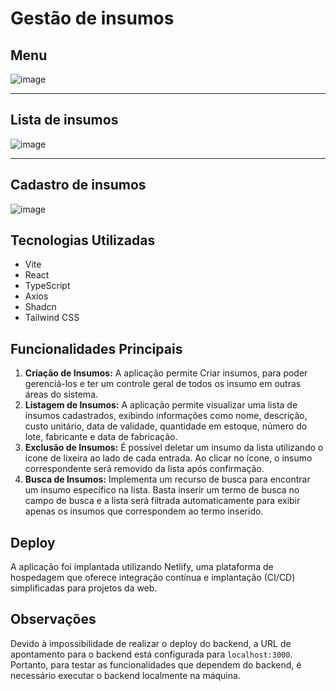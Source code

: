 # Gestão de insumos

## Menu
![image](https://github.com/lettcsouza/insumos-frontend/assets/101602299/50dee4c9-d874-470c-ab20-f61e224f1acd)


<hr>

## Lista de insumos
![image](https://github.com/lettcsouza/insumos-frontend/assets/101602299/4d016043-084f-45b6-a7c2-0dd6323d344e)

<hr>

## Cadastro de insumos
![image](https://github.com/lettcsouza/insumos-frontend/assets/101602299/8480051c-09c9-435a-b68c-8a051b8e73d4)



## Tecnologias Utilizadas
- Vite
- React
- TypeScript
- Axios
- Shadcn
- Tailwind CSS

## Funcionalidades Principais
1. **Criação de Insumos:** A aplicação permite Criar insumos, para poder gerenciá-los e ter um controle geral de todos os insumo em outras áreas do sistema.
2. **Listagem de Insumos:** A aplicação permite visualizar uma lista de insumos cadastrados, exibindo informações como nome, descrição, custo unitário, data de validade, quantidade em estoque, número do lote, fabricante e data de fabricação.
3. **Exclusão de Insumos:** É possível deletar um insumo da lista utilizando o ícone de lixeira ao lado de cada entrada. Ao clicar no ícone, o insumo correspondente será removido da lista após confirmação.
4. **Busca de Insumos:** Implementa um recurso de busca para encontrar um insumo específico na lista. Basta inserir um termo de busca no campo de busca e a lista será filtrada automaticamente para exibir apenas os insumos que correspondem ao termo inserido.

## Deploy
A aplicação foi implantada utilizando Netlify, uma plataforma de hospedagem que oferece integração contínua e implantação (CI/CD) simplificadas para projetos da web.

## Observações
Devido à impossibilidade de realizar o deploy do backend, a URL de apontamento para o backend está configurada para `localhost:3000`. Portanto, para testar as funcionalidades que dependem do backend, é necessário executar o backend localmente na máquina.




